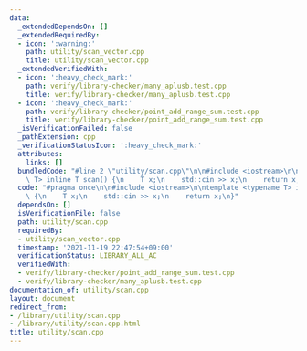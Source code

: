 ```yaml
---
data:
  _extendedDependsOn: []
  _extendedRequiredBy:
  - icon: ':warning:'
    path: utility/scan_vector.cpp
    title: utility/scan_vector.cpp
  _extendedVerifiedWith:
  - icon: ':heavy_check_mark:'
    path: verify/library-checker/many_aplusb.test.cpp
    title: verify/library-checker/many_aplusb.test.cpp
  - icon: ':heavy_check_mark:'
    path: verify/library-checker/point_add_range_sum.test.cpp
    title: verify/library-checker/point_add_range_sum.test.cpp
  _isVerificationFailed: false
  _pathExtension: cpp
  _verificationStatusIcon: ':heavy_check_mark:'
  attributes:
    links: []
  bundledCode: "#line 2 \"utility/scan.cpp\"\n\n#include <iostream>\n\ntemplate <typename\
    \ T> inline T scan() {\n    T x;\n    std::cin >> x;\n    return x;\n}\n"
  code: "#pragma once\n\n#include <iostream>\n\ntemplate <typename T> inline T scan()\
    \ {\n    T x;\n    std::cin >> x;\n    return x;\n}"
  dependsOn: []
  isVerificationFile: false
  path: utility/scan.cpp
  requiredBy:
  - utility/scan_vector.cpp
  timestamp: '2021-11-19 22:47:54+09:00'
  verificationStatus: LIBRARY_ALL_AC
  verifiedWith:
  - verify/library-checker/point_add_range_sum.test.cpp
  - verify/library-checker/many_aplusb.test.cpp
documentation_of: utility/scan.cpp
layout: document
redirect_from:
- /library/utility/scan.cpp
- /library/utility/scan.cpp.html
title: utility/scan.cpp
---
```


